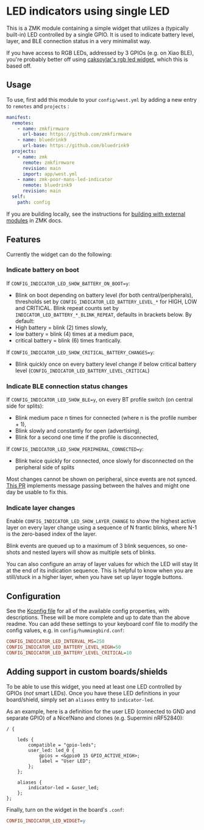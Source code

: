 # LED indicators using single LED

This is a ZMK module containing a simple widget that utilizes a (typically built-in) LED controlled by a single GPIO.
It is used to indicate battery level, layer, and BLE connection status in a very minimalist way.

If you have access to RGB LEDs, addressed by 3 GPIOs (e.g. on Xiao BLE), you're probably better off using [caksoylar's rgb led widget](https://github.com/caksoylar/zmk-rgbled-widget/), which this is based off.

## Usage

To use, first add this module to your `config/west.yml` by adding a new entry to `remotes` and `projects` :

```yaml west.yml
manifest:
  remotes:
    - name: zmkfirmware
      url-base: https://github.com/zmkfirmware
    - name: bluedrink9
      url-base: https://github.com/bluedrink9
  projects:
    - name: zmk
      remote: zmkfirmware
      revision: main
      import: app/west.yml
    - name: zmk-poor-mans-led-indicator
      remote: bluedrink9
      revision: main
  self:
    path: config
```

If you are building locally, see the instructions for [building with external modules](https://zmk.dev/docs/development/build-flash#building-with-external-modules)
in ZMK docs.

## Features

Currently the widget can do the following:

### Indicate battery on boot

If `CONFIG_INDICATOR_LED_SHOW_BATTERY_ON_BOOT=y`:

- Blink on boot depending on battery level (for both central/peripherals), thresholds set by `CONFIG_INDICATOR_LED_BATTERY_LEVEL_*` for HIGH, LOW and CRITICAL. Blink repeat counts set by `INDICATOR_LED_BATTERY_*_BLINK_REPEAT`, defaults in brackets below.
By default:
- High battery = blink (2) times slowly,
- low battery = blink (4) times at a medium pace,
- critical battery = blink (6) times frantically.

If `CONFIG_INDICATOR_LED_SHOW_CRITICAL_BATTERY_CHANGES=y`:

- Blink quickly once on every battery level change if below critical battery level (`CONFIG_INDICATOR_LED_BATTERY_LEVEL_CRITICAL`)

### Indicate BLE connection status changes

If `CONFIG_INDICATOR_LED_SHOW_BLE=y`, on every BT profile switch (on central side for splits):
- Blink medium pace n times for connected (where n is the profile number + 1),
- Blink slowly and constantly for open (advertising),
- Blink for a second one time if the profile is disconnected,

If `CONFIG_INDICATOR_LED_SHOW_PERIPHERAL_CONNECTED=y`:
- Blink twice quickly for connected, once slowly for disconnected on the peripheral side of splits

Most changes cannot be shown on peripheral, since events are not synced.
[This PR](https://github.com/zmkfirmware/zmk/pull/2036) implements message passing
between the halves and might one day be usable to fix this.

### Indicate layer changes

Enable `CONFIG_INDICATOR_LED_SHOW_LAYER_CHANGE` to show the highest active layer on every layer change
using a sequence of N frantic blinks, where N-1 is the zero-based index of the layer.

<!--Note that this can be noisy and distracting, especially if you use conditional layers.-->
<!--Configure `CONFIG_INDICATOR_LED_MIN_LAYER_TO_SHOW_CHANGE` to the-->
<!--zero-based index of the lowest layer you want this to apply to.-->
<!---->
Blink events are queued up to a maximum of 3 blink sequences, so one-shots and nested layers will show as
multiple sets of blinks.

You can also configure an array of layer values for which the LED
will stay lit at the end of its indication sequence. This is
helpful to know when you are still/stuck in a higher layer, when
you have set up layer toggle buttons.

## Configuration

See the [Kconfig file](Kconfig) for all of the available config properties, with descriptions. These will be more complete and up to date than the above readme.
You can add these settings to your keyboard conf file to modify the config values, e.g. in `config/hummingbird.conf`:

```ini
CONFIG_INDICATOR_LED_INTERVAL_MS=250
CONFIG_INDICATOR_LED_BATTERY_LEVEL_HIGH=50
CONFIG_INDICATOR_LED_BATTERY_LEVEL_CRITICAL=10
```

## Adding support in custom boards/shields

To be able to use this widget, you need at least one LED controlled by GPIOs (_not_ smart LEDs).
Once you have these LED definitions in your board/shield, simply set an `aliases` entry to `indicator-led`.

As an example, here is a definition for the user LED (connected to GND and separate GPIO) of a Nice!Nano and clones (e.g. Supermini nRF52840):

```dts
/ {

    leds {
        compatible = "gpio-leds";
        user_led: led_0 {
            gpios = <&gpio0 15 GPIO_ACTIVE_HIGH>;
            label = "User LED";
        };
    };

    aliases {
        indicator-led = &user_led;
    };
};
```

Finally, turn on the widget in the board's `.conf`:

```ini
CONFIG_INDICATOR_LED_WIDGET=y
```
